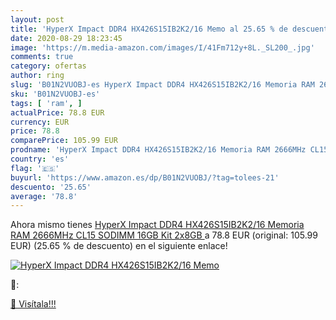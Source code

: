 ```yaml
---
layout: post
title: 'HyperX Impact DDR4 HX426S15IB2K2/16 Memo al 25.65 % de descuento'
date: 2020-08-29 18:23:45
image: 'https://m.media-amazon.com/images/I/41Fm712y+8L._SL200_.jpg'
comments: true
category: ofertas
author: ring
slug: 'B01N2VUOBJ-es HyperX Impact DDR4 HX426S15IB2K2/16 Memoria RAM 2666MHz...'
sku: 'B01N2VUOBJ-es'
tags: [ 'ram', ]
actualPrice: 78.8 EUR
currency: EUR
price: 78.8
comparePrice: 105.99 EUR
prodname: 'HyperX Impact DDR4 HX426S15IB2K2/16 Memoria RAM 2666MHz CL15 SODIMM 16GB Kit  2x8GB '
country: 'es'
flag: '🇪🇸'
buyurl: 'https://www.amazon.es/dp/B01N2VUOBJ/?tag=tolees-21'
descuento: '25.65'
average: '78.8'
---
```


Ahora mismo tienes [HyperX Impact DDR4 HX426S15IB2K2/16 Memoria RAM 2666MHz CL15 SODIMM 16GB Kit  2x8GB ](https://www.amazon.es/dp/B01N2VUOBJ/?tag=tolees-21) a 78.8 EUR (original: 105.99 EUR) (25.65 %  de descuento) en el siguiente enlace!

[![HyperX Impact DDR4 HX426S15IB2K2/16 Memo](https://m.media-amazon.com/images/I/41Fm712y+8L._SL200_.jpg)](https://www.amazon.es/dp/B01N2VUOBJ/?tag=tolees-21)

🔎:


[🛒 Visítala!!!](https://www.amazon.es/dp/B01N2VUOBJ/?tag=tolees-21)
